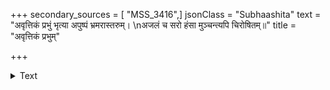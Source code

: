 +++
secondary_sources = [ "MSS_3416",]
jsonClass = "Subhaashita"
text = "अवृत्तिकं प्रभुं भृत्या अपुष्पं भ्रमरास्तरुम्।  \nअजलं च सरो हंसा मुञ्चन्त्यपि चिरोषितम्॥"
title = "अवृत्तिकं प्रभुम्"

+++

<details><summary>Text</summary>

अवृत्तिकं प्रभुं भृत्या अपुष्पं भ्रमरास्तरुम्।  
अजलं च सरो हंसा मुञ्चन्त्यपि चिरोषितम्॥
</details>
